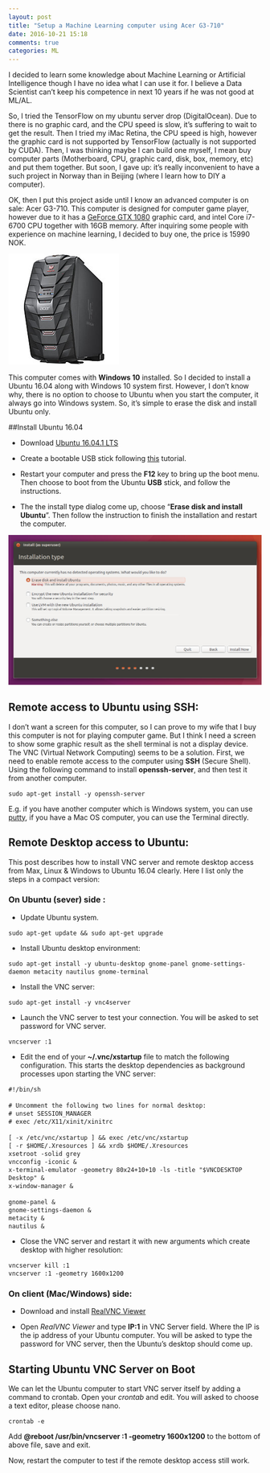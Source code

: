 ```yaml
---
layout: post
title: "Setup a Machine Learning computer using Acer G3-710"
date: 2016-10-21 15:18
comments: true
categories: ML
---
```


I decided to learn some knowledge about Machine Learning or Artificial Intelligence though I have no idea what I can use it for. I believe a Data Scientist can’t keep his competence in next 10 years if he was not good at ML/AL. 

So, I tried the TensorFlow on my ubuntu server drop (DigitalOcean). Due to there is no graphic card, and the CPU speed is slow, it’s suffering to wait to get the result. Then I tried my iMac Retina, the CPU speed is high, however the graphic card is not supported by TensorFlow (actually is not supported by CUDA). Then, I was thinking maybe I can build one myself, I mean buy computer parts (Motherboard, CPU, graphic card, disk, box, memory, etc) and put them together. But soon, I gave up: it’s really inconvenient to have a such project in Norway than in Beijing (where I learn how to DIY a computer). 

OK, then I put this project aside until I know an advanced computer is on sale: Acer G3-710. This computer is designed for computer game player, however due to it has a [GeForce GTX 1080](http://www.geforce.com/hardware/10series/geforce-gtx-1080) graphic card, and intel Core i7-6700 CPU together with 16GB memory. After inquiring some people with experience on machine learning, I decided to buy one, the price is 15990 NOK. 





![]( /images/acer/ACDGB1PEQ034.jpg )


This computer comes with **Windows 10** installed. So I decided to install a Ubuntu 16.04 along with Windows 10 system first. However, I don’t know why, there is no option to choose to Ubuntu when you start the computer, it always go into Windows system. So, it’s simple to erase the disk and install Ubuntu only. 


##Install Ubuntu 16.04

 - Download [Ubuntu 16.04.1 LTS](https://www.ubuntu.com/download/desktop/contribute?version=16.04.1&architecture=amd64)

 - Create a bootable USB stick following [this](https://www.ubuntu.com/download/desktop/create-a-usb-stick-on-windows) tutorial.
 
 - Restart your computer and press the **F12** key to bring up the boot menu. Then choose to boot from the Ubuntu **USB** stick, and follow the instructions. 
 
 - The the install type dialog come up, choose “**Erase disk and install Ubuntu**”. Then follow the instruction to finish the installation and restart the computer.
 
 
![]( /images/acer/download-desktop-install-ubuntu-desktop_4.jpg )



## Remote access to Ubuntu using SSH:


I don’t want a screen for this computer, so I can prove to my wife that I buy this computer is not for playing computer game. But I think I need a screen to show some graphic result as the shell terminal is not a display device. The VNC (Virtual Network Computing) seems to be a solution. First, we need to enable remote access to the computer using **SSH** (Secure Shell). Using the following command to install **openssh-server**, and then test it from another computer.

~~~~
sudo apt-get install -y openssh-server
~~~~

E.g. if you have another computer which is Windows system, you can use [putty](http://www.putty.org/), if you have a Mac OS computer, you can use the Terminal directly. 


## Remote Desktop access to Ubuntu: 

This post describes how to install VNC server and remote desktop access from Max, Linux & Windows to Ubuntu 16.04 clearly. Here I list only the steps in a compact version: 


### On Ubuntu (sever) side : 


 - Update Ubuntu system.

~~~~
sudo apt-get update && sudo apt-get upgrade
~~~~

 - Install Ubuntu desktop environment: 

~~~~
sudo apt-get install -y ubuntu-desktop gnome-panel gnome-settings-daemon metacity nautilus gnome-terminal
~~~~


 - Install the VNC server:

~~~~
sudo apt-get install -y vnc4server
~~~~

 - Launch the VNC server to test your connection. You will be asked to set password for VNC server.

~~~~
vncserver :1
~~~~

 - Edit the end of your **~/.vnc/xstartup** file to match the following configuration. This starts the desktop dependencies as background processes upon starting the VNC server:

~~~~
#!/bin/sh

# Uncomment the following two lines for normal desktop:
# unset SESSION_MANAGER
# exec /etc/X11/xinit/xinitrc

[ -x /etc/vnc/xstartup ] && exec /etc/vnc/xstartup
[ -r $HOME/.Xresources ] && xrdb $HOME/.Xresources
xsetroot -solid grey 
vncconfig -iconic &
x-terminal-emulator -geometry 80x24+10+10 -ls -title "$VNCDESKTOP Desktop" &
x-window-manager &
    
gnome-panel &
gnome-settings-daemon &
metacity &
nautilus &
~~~~

 - Close the VNC server and restart it with new arguments which create desktop with higher resolution:
 
 ~~~~
vncserver kill :1
vncserver :1 -geometry 1600x1200
~~~~




### On client (Mac/Windows) side:

- Download and install [RealVNC Viewer](https://www.realvnc.com/download/viewer/)

- Open *RealVNC Viewer* and type **IP:1** in VNC Server field. Where the IP is the ip address of your Ubuntu computer. You will be asked to type the password for VNC server, then the Ubuntu’s desktop should come up.


## Starting Ubuntu VNC Server on Boot

We can let the Ubuntu computer to start VNC server itself by adding a command to crontab. Open your *crontab* and edit. You will asked to choose a text editor, please choose nano.


~~~~
crontab -e
~~~~

Add **@reboot /usr/bin/vncserver :1 -geometry 1600x1200** to the bottom of above file, save and exit. 

Now, restart the computer to test if the remote desktop access still work. 





